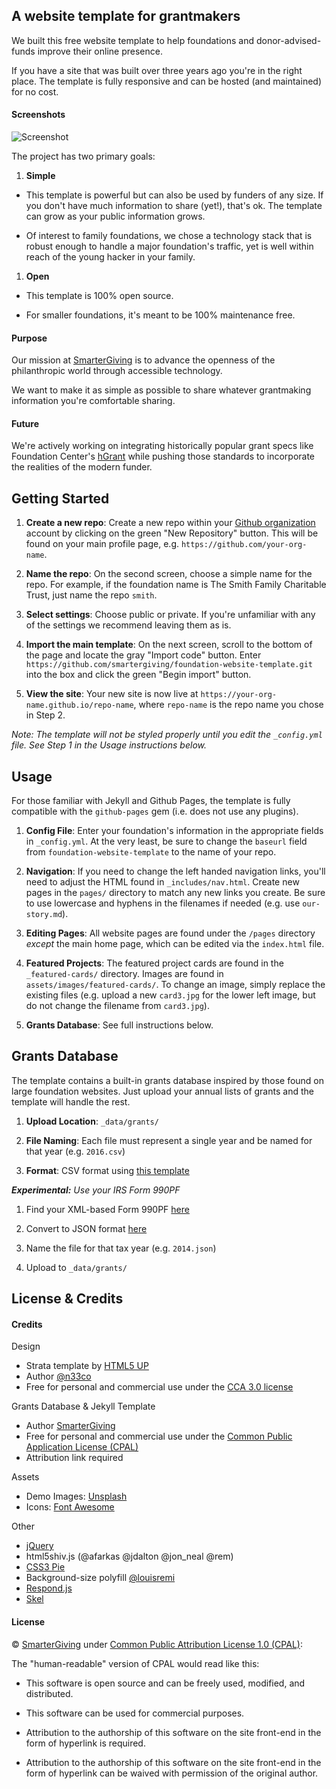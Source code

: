 ## A website template for grantmakers  

We built this free website template to help foundations and donor-advised-funds improve their online presence.  

If you have a site that was built over three years ago you're in the right place. The template is fully responsive and can be hosted (and maintained) for no cost.  

#### Screenshots  

![Screenshot](https://raw.githubusercontent.com/smartergiving/foundation-website-template/gh-pages/assets/images/readme-screenshots/responsive.png "Screenshot")  

The project has two primary goals:

1. **Simple**  

  - This template is powerful but can also be used by funders of any size. If you don't have much information to share (yet!), that's ok. The template can grow as your public information grows.  

  - Of interest to family foundations, we chose a technology stack that is robust enough to handle a major foundation's traffic, yet is well within reach of the young hacker in your family.  

1. **Open**  
  - This template is 100% open source.   

  - For smaller foundations, it's meant to be 100% maintenance free.  
   
#### Purpose  

Our mission at [SmarterGiving](https://smartergiving.org) is to advance the openness of the philanthropic world through accessible technology.  

We want to make it as simple as possible to share whatever grantmaking information you're comfortable sharing.  

#### Future  

We're actively working on integrating historically popular grant specs like Foundation Center's [hGrant](http://foundationcenter.org/grantmakers/hgrant.html) while pushing those standards to incorporate the realities of the modern funder.  

## Getting Started  

1. **Create a new repo**: Create a new repo within your [Github organization](https://github.com/nonprofit) account by clicking on the green "New Repository" button. This will be found on your main profile page, e.g. `https://github.com/your-org-name`.  

2. **Name the repo**: On the second screen, choose a simple name for the repo. For example, if the foundation name is The Smith Family Charitable Trust, just name the repo `smith`.  

3. **Select settings**: Choose public or private. If you're unfamiliar with any of the settings we recommend leaving them as is.  

4. **Import the main template**: On the next screen, scroll to the bottom of the page and locate the gray "Import code" button. Enter `https://github.com/smartergiving/foundation-website-template.git` into the box and click the green "Begin import" button.  

5. **View the site**: Your new site is now live at `https://your-org-name.github.io/repo-name`, where `repo-name` is the repo name you chose in Step 2.

*Note: The template will not be styled properly until you edit the `_config.yml` file. See Step 1 in the Usage instructions below.*

## Usage  

For those familiar with Jekyll and Github Pages, the template is fully compatible with the `github-pages` gem (i.e. does not use any plugins).  

1. **Config File**: Enter your foundation's information in the appropriate fields in `_config.yml`. At the very least, be sure to change the `baseurl` field from `foundation-website-template` to the name of your repo.  

2. **Navigation**: If you need to change the left handed navigation links, you'll need to adjust the HTML found in `_includes/nav.html`. Create new pages in the `pages/` directory to match any new links you create. Be sure to use lowercase and hyphens in the filenames if needed (e.g. use `our-story.md`).

3. **Editing Pages**: All website pages are found under the `/pages` directory *except* the main home page, which can be edited via the `index.html` file.

4. **Featured Projects**: The featured project cards are found in the `_featured-cards/` directory. Images are found in `assets/images/featured-cards/`. To change an image, simply replace the existing files (e.g. upload a new `card3.jpg` for the lower left image, but do not change the filename from `card3.jpg`).

4. **Grants Database**: See full instructions below.

## Grants Database  

The template contains a built-in grants database inspired by those found on large foundation websites. Just upload your annual lists of grants and the template will handle the rest.

1. **Upload Location**: `_data/grants/`

1. **File Naming**: Each file must represent a single year and be named for that year (e.g. `2016.csv`)

1. **Format**: CSV format using [this template](https://github.com/smartergiving/foundation-website-template/blob/gh-pages/_data/templates/csv_template_for_grants_database.csv)

***Experimental:*** *Use your IRS Form 990PF*  

1. Find your XML-based Form 990PF [here](http://data.philly.com/datasets/irs990/)

1. Convert to JSON format [here](http://codebeautify.org/xmltojson)

1. Name the file for that tax year (e.g. `2014.json`)

1. Upload to `_data/grants/`

## License & Credits  

#### Credits  

Design  
  - Strata template by [HTML5 UP](https://html5up.net)
  - Author [@n33co](https://twitter.com/n33co)
  - Free for personal and commercial use under the [CCA 3.0 license](http://html5up.net/license)
  
Grants Database & Jekyll Template  
  - Author [SmarterGiving](https://smartergiving.org/)
  - Free for personal and commercial use under the [Common Public Application License (CPAL)](https://opensource.org/licenses/cpal_1.0)
  - Attribution link required

Assets  
  - Demo Images: [Unsplash](http://unsplash.com)  
  - Icons: [Font Awesome](http://fortawesome.github.com/Font-Awesome)  

Other  
  - [jQuery](http://jquery.com)
  - html5shiv.js (@afarkas @jdalton @jon_neal @rem)
  - [CSS3 Pie](http://css3pie.com)
  - Background-size polyfill [@louisremi](github.com/louisremi)
  - [Respond.js](http://j.mp/respondjs)
  - [Skel](skel.io)  

#### License

&copy; [SmarterGiving](https://smartergiving.org/) under [Common Public Attribution License 1.0 (CPAL)](https://opensource.org/licenses/cpal_1.0):

The "human-readable" version of CPAL would read like this:  

  - This software is open source and can be freely used, modified, and distributed.  
  
  - This software can be used for commercial purposes.  
  
  - Attribution to the authorship of this software on the site front-end in the form of hyperlink is required.
  
  - Attribution to the authorship of this software on the site front-end in the form of hyperlink can be waived with permission of the original author.  
  
